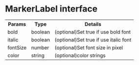 # MarkerLabel interface


<table>
<tr>
  <th>Params</th>
  <th>Type</th>
  <th>Details</th>
</tr>
<tr>
  <td>bold</td>
  <td>boolean</td>
  <td>(optional)Set true if use bold font</td>
</tr>
<tr>
  <td>italic</td>
  <td>boolean</td>
  <td>(optional)Set true if use italic font</td>
</tr>
<tr>
  <td>fontSize</td>
  <td>number</td>
  <td>(optional)Set font size in pixel</td>
</tr>
<tr>
  <td>color</td>
  <td>string</td>
  <td>(optional)color strings</td>
</tr>
</table>
